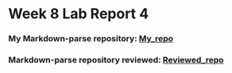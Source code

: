 # Week 8 Lab Report 4
### My Markdown-parse repository: [My_repo](https://github.com/zhh02/markdown-parse.git)<br/>
### Markdown-parse repository reviewed: [Reviewed_repo](https://github.com/jdweak/markdown-parse.git)<br/>
